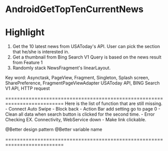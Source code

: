 # AndroidGetTopTenCurrentNews
Highlight
==========================================================================
1) Get the 10 latest news from USAToday's API.
    User can pick the section that he/she is interested in.
2) Get a thumbnail from Bing Search V1
    Query is based on the news result from Feature 1
3) Randomly stack NewsFragment's linearLayout.



Key word:
Asynctask, PageView, Fragment, Singleton, Splash screen, SharePreference, FragmentPageViewAdapter
USAToday API, BING Search V1 API, HTTP request

==========================================================================
Here is the list of function that are still missing.
    - Connect Auto Swipe
    - Block back
    - Action Bar add setting go to page 0
    - Clean all data when search button is clicked for the second time.
    - Error Checking EX. Connectivity, WebService down
    - Make link clickable.

@Better design pattern
@Better variable name

==========================================================================